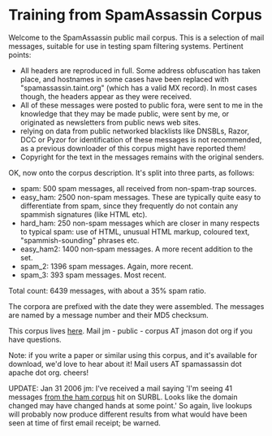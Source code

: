 # Training from SpamAssassin Corpus

Welcome to the SpamAssassin public mail corpus.  This is a selection of mail
messages, suitable for use in testing spam filtering systems.  Pertinent
points:

* All headers are reproduced in full.  Some address obfuscation has taken place, and hostnames in some cases have been replaced with "spamassassin.taint.org" (which has a valid MX record).  In most cases though, the headers appear as they were received.
* All of these messages were posted to public fora, were sent to me in the knowledge that they may be made public, were sent by me, or originated as newsletters from public news web sites.
* relying on data from public networked blacklists like DNSBLs, Razor, DCC or Pyzor for identification of these messages is not recommended, as a previous downloader of this corpus might have reported them!
* Copyright for the text in the messages remains with the original senders.


OK, now onto the corpus description.  It's split into three parts, as follows:

* spam: 500 spam messages, all received from non-spam-trap sources.
* easy_ham: 2500 non-spam messages.  These are typically quite easy to differentiate from spam, since they frequently do not contain any spammish signatures (like HTML etc).
* hard_ham: 250 non-spam messages which are closer in many respects to typical spam: use of HTML, unusual HTML markup, coloured text, "spammish-sounding" phrases etc.
* easy_ham2: 1400 non-spam messages.  A more recent addition to the set.
* spam_2: 1396 spam messages.  Again, more recent.
* spam_3: 393 spam messages.  Most recent.

Total count: 6439 messages, with about a 35% spam ratio.

The corpora are prefixed with the date they were assembled.  The messages are named by a message number and their MD5 checksum.

This corpus lives [here](http://spamassassin.apache.org/publiccorpus/).  Mail jm - public - corpus AT jmason dot org if you have questions.

Note: if you write a paper or similar using this corpus, and it's available for download, we'd love to hear about it!  Mail users AT spamassassin dot apache dot org.  cheers!

UPDATE: Jan 31 2006 jm: I've received a mail saying 'I'm seeing 41 messages [from the ham corpus](www.countermoon.com) hit on SURBL. Looks like the domain changed may have changed hands at some point.' So again, live lookups will probably now produce different results from what would have been seen at time of first email receipt; be warned.
